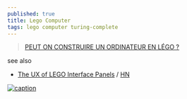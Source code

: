 ```yaml
---
published: true
title: Lego Computer
tags: lego computer turing-complete
---
```

> [PEUT ON CONSTRUIRE UN ORDINATEUR EN LÉGO ?](https://www.youtube.com/watch?v=OhgpOULFtEk)

see also
- [The UX of LEGO Interface Panels](https://interactionmagic.com/UX-LEGO-Interfaces/) / [HN](https://news.ycombinator.com/item?id=42267725)

[![caption](https://interactionmagic.com/images/pages/UX-LEGO-Interfaces/interfaces.jpg)](https://interactionmagic.com/UX-LEGO-Interfaces/)